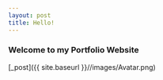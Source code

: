 ```yaml
---
layout: post
title: Hello!
---
```


<p><h3>Welcome to my Portfolio Website</h3></p>

[_post]({{ site.baseurl }}//images/Avatar.png)
